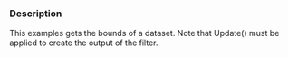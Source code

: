 ### Description
This examples gets the bounds of a dataset. Note that Update() must be applied to create the output of the filter.
